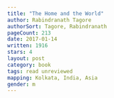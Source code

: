 ```yaml
---
title: "The Home and the World"
author: Rabindranath Tagore
authorSort: Tagore, Rabindranath
pageCount: 213
date: 2017-01-14
written: 1916
stars: 4
layout: post
category: book
tags: read unreviewed
mapping: Kolkata, India, Asia
gender: m
---
```

